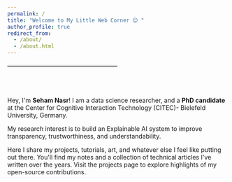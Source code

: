 ```yaml
---
permalink: /
title: "Welcome to My Little Web Corner 😊 "
author_profile: true
redirect_from: 
  - /about/
  - /about.html
---
```

<hr style="border-top: 3px solid lightgray; margin: 20px 0; width: 50%; text-align: left;">

<br><br>

Hey, I'm **Seham Nasr**! I am a data science researcher, and a **PhD candidate** at the Center for Cognitive Interaction Technology (CITEC)- Bielefeld University, Germany.

My research interest is to build an Explainable AI system to improve transparency, trustworthiness, and understandability.

Here I share my projects, tutorials, art, and whatever else I feel like putting out there. You'll find my notes and a collection of technical articles I've written over the years. Visit the projects page to explore highlights of my open-source contributions.




